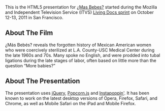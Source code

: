 This is the HTML5 presentation for [¿Mas Bebes?][] started during the Mozilla
and Independent Television Service (ITVS) [Living Docs sprint]() on
October 12-13, 2011 in San Francisco.

## About The Film

¿Más Bebés? reveals the forgotten history of Mexican American women who were
coercively sterilized at L.A. County-USC Medical Center during the late 1960s
and 70s. Many spoke no English, and were prodded into tubal ligations during
the late stages of labor, often based on little more than the question “More
babies?”

## About The Presentation

The presentation uses [jQuery][], [Popcorn.js][] and [Instapoppin'][]. It
has been known to work on the latest desktop versions of Opera, Firefox,
Safari, and Chrome, as well as Mobile Safari on the iPad and Mobile Firefox.

  [¿Mas Bebes?]: http://laprensa-sandiego.org/featured/%C2%BFmas-bebes-documentary-on-sterilization-of-hispanic-women-2/
  [Living Docs sprint]: http://webmademovies.org/mozilla-itvs-the-living-docs-project
  [jQuery]: http://jquery.com
  [Popcorn.js]: http://popcornjs.org/
  [Instapoppin']: http://toolness.github.com/instapoppin/
